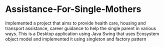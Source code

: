 # Assistance-For-Single-Mothers
Implemented a project that aims to provide health care, housing and transport assistance, career guidance to help the single parent in various ways.
This is a Desktop application using Java Swing that uses Ecosystem object model and implemented it using singleton and factory pattern 
